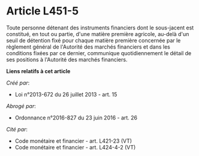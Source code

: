 # Article L451-5

Toute  personne détenant des instruments financiers dont le sous-jacent est  constitué, en tout ou partie, d'une matière
première agricole, au-delà  d'un seuil de détention fixé pour chaque matière première concernée par  le règlement général de
l'Autorité des marchés financiers et dans les  conditions fixées par ce dernier, communique quotidiennement le détail  de ses
positions à l'Autorité des marchés financiers.

**Liens relatifs à cet article**

_Créé par_:

  - Loi n°2013-672 du 26 juillet 2013 - art. 15

_Abrogé par_:

  - Ordonnance n°2016-827 du 23 juin 2016 - art. 26

_Cité par_:

  - Code monétaire et financier - art. L421-23 (VT)
  - Code monétaire et financier - art. L424-4-2 (VT)
